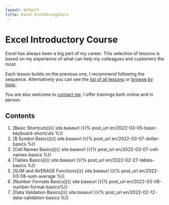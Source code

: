 ```yaml
---
layout: default
title: Excel-Einführungskurs
---
```


# Excel Introductory Course

Excel has always been a big part of my career.
This selection of lessons is based on my experience of what can help my colleagues and customers the most.

Each lesson builds on the previous one, I recommend following the sequence.
Alternatively you can see the [list of all lessons](all_posts) or [browse by topic](topics).

You are also welcome to [contact me](https://lucaf.eu/contact).
I offer trainings both online and in person.

## Contents

1. [Basic Shortcuts]({{ site.baseurl }}{% post_url en/2022-03-05-basic-keyboard-shortcuts %})
1. [$ Symbol Basics]({{ site.baseurl }}{% post_url en/2022-03-07-dollar-basics %})
1. [Cell Names Basics]({{ site.baseurl }}{% post_url en/2022-03-07-cell-names-basics %})
1. [Tables Basics]({{ site.baseurl }}{% post_url en/2022-02-27-tables-basics %})
1. [SUM and AVERAGE Functions]({{ site.baseurl }}{% post_url en/2022-03-08-sum-average %})
1. [Number Formats Basics]({{ site.baseurl }}{% post_url en/2022-03-08-number-format-basics%})
1. [Data Validation Basics]({{ site.baseurl }}{% post_url en/2022-02-12-data-validation-basics %})
